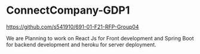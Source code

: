 # ConnectCompany-GDP1
<https://github.com/s541910/691-01-F21-RFP-Group04>

We are Planning to work on React Js for Front development and Spring Boot for backend development and heroku for server deployment.
